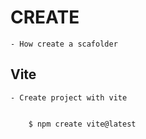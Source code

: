 
# CREATE

    - How create a scafolder


## Vite

    - Create project with vite

        
        $ npm create vite@latest 
